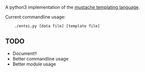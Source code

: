 A python3 implementation of the [mustache templating language](http://mustache.github.io).

Current commandline usage:
```
    ./entei.py [data file] [template file]
```

TODO
---

* Document!!
* Better commandline usage
* Better module usage
